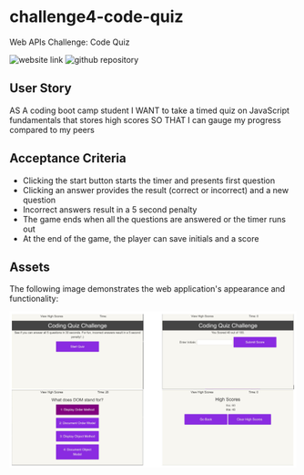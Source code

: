 # challenge4-code-quiz
Web APIs Challenge: Code Quiz

![website link](https://claire-sky.github.io/challenge4-code-quiz/)
![github repository](https://github.com/claire-sky/challenge4-code-quiz)

## User Story
AS A coding boot camp student
I WANT to take a timed quiz on JavaScript fundamentals that stores high scores
SO THAT I can gauge my progress compared to my peers

## Acceptance Criteria
* Clicking the start button starts the timer and presents first question
* Clicking an answer provides the result (correct or incorrect) and a new question
* Incorrect answers result in a 5 second penalty
* The game ends when all the questions are answered or the timer runs out
* At the end of the game, the player can save initials and a score

## Assets

The following image demonstrates the web application's appearance and functionality:

![* Description.](./assets/images/code-quiz-screens.jpg)